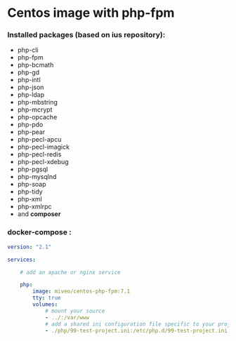# Centos image with php-fpm

### Installed packages (based on ius repository):
 - php-cli
 - php-fpm
 - php-bcmath
 - php-gd
 - php-intl
 - php-json
 - php-ldap
 - php-mbstring
 - php-mcrypt
 - php-opcache
 - php-pdo
 - php-pear
 - php-pecl-apcu
 - php-pecl-imagick
 - php-pecl-redis
 - php-pecl-xdebug
 - php-pgsql
 - php-mysqlnd
 - php-soap
 - php-tidy
 - php-xml
 - php-xmlrpc
 - and **composer** 
 
### docker-compose : 
```yaml     
version: "2.1"

services:

    # add an apache or nginx service

    php:
        image: miveo/centos-php-fpm:7.1
        tty: true
        volumes:
            # mount your source 
            - ../:/var/www
            # add a shared ini configuration file specific to your project
            - ./php/99-test-project.ini:/etc/php.d/99-test-project.ini